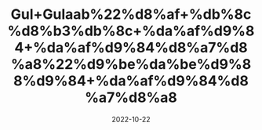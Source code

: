---
title: 'Gul+Gulaab%22%d8%af+%db%8c%d8%b3%db%8c+%da%af%d9%84+%da%af%d9%84%d8%a7%d8%a8%22%d9%be%da%be%d9%88%d9%84+%da%af%d9%84%d8%a7%d8%a8'
date: '2022-10-22' 
metatag: '' 
inventory: '0' 
draft: false 
# meta description 
shortDescripton: '+%22+Dry+Rose+petal+%22++It+contains+Vitamin+C+so+helps+to+maintain+or+restore+natural+skin+radiance+and+soothes+irritated+skin.'
description: 'Flower+%d9%be%da%be%d9%88%d9%84'
longdescription: ''
featured: True
# product Price
price: '50.0'
# Product Short Description
shortDescription: '+%22+Dry+Rose+petal+%22++It+contains+Vitamin+C+so+helps+to+maintain+or+restore+natural+skin+radiance+and+soothes+irritated+skin.'
productID: '12AB7343-3226-ED11-9968-005056B3A416'
type: 'products'
category: 'Flower+%d9%be%da%be%d9%88%d9%84' 
thumnailproduct: 'https://eraconnect.blob.core.windows.net/product-images/aminsaddiquidawakhana/12AB7343-3226-ED11-9968-005056B3A416.webp' 
images:
  - image: 'https://eraconnect.blob.core.windows.net/product-images/aminsaddiquidawakhana/12AB7343-3226-ED11-9968-005056B3A416.webp'  
Variants:
---